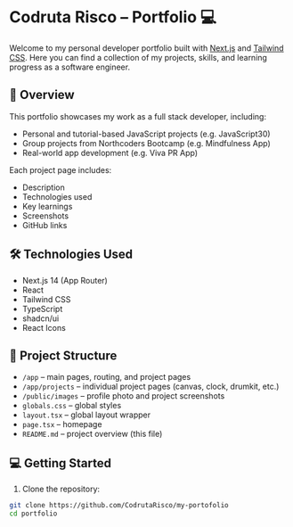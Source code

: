 # Codruta Risco – Portfolio 💻

Welcome to my personal developer portfolio built with [Next.js](https://nextjs.org) and [Tailwind CSS](https://tailwindcss.com). Here you can find a collection of my projects, skills, and learning progress as a software engineer.

## 🚀 Overview

This portfolio showcases my work as a full stack developer, including:

- Personal and tutorial-based JavaScript projects (e.g. JavaScript30)
- Group projects from Northcoders Bootcamp (e.g. Mindfulness App)
- Real-world app development (e.g. Viva PR App)

Each project page includes:

- Description
- Technologies used
- Key learnings
- Screenshots
- GitHub links

## 🛠️ Technologies Used

- Next.js 14 (App Router)
- React
- Tailwind CSS
- TypeScript
- shadcn/ui
- React Icons

## 📂 Project Structure

- `/app` – main pages, routing, and project pages
- `/app/projects` – individual project pages (canvas, clock, drumkit, etc.)
- `/public/images` – profile photo and project screenshots
- `globals.css` – global styles
- `layout.tsx` – global layout wrapper
- `page.tsx` – homepage
- `README.md` – project overview (this file)


## 💻 Getting Started

1. Clone the repository:

```bash
git clone https://github.com/CodrutaRisco/my-portofolio
cd portfolio
